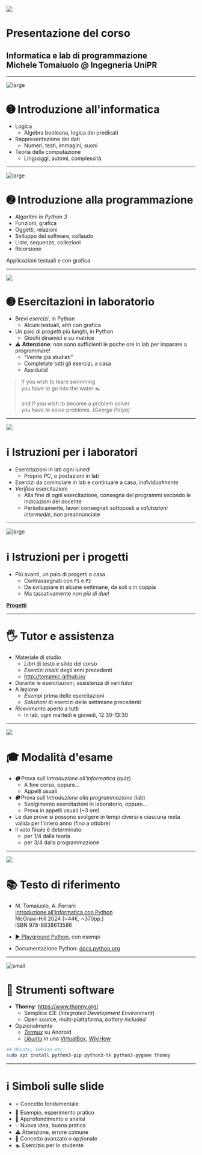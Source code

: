 
![](images/dev/theory-practice.png)
# Presentazione del corso
## Informatica e lab di programmazione<br> Michele Tomaiuolo @ Ingegneria UniPR

---

![large](images/sys/globe.jpg)
# ➊ Introduzione all'informatica

- Logica
    - Algebra booleana, logica dei predicati
- Rappresentazione dei dati
    - Numeri, testi, immagini, suoni
- Teoria della computazione
    - Linguaggi, automi, complessità

---

![large](images/misc/space-invaders-school.png)
# ➋ Introduzione alla programmazione

- Algoritmi in *Python 3*
- Funzioni, grafica
- Oggetti, relazioni
- Sviluppo del software, collaudo
- Liste, sequenze, collezioni
- Ricorsione

>

Applicazioni testuali e con grafica

---

![](images/dev/geek-girl.svg)
# ➌ Esercitazioni in laboratorio

- Brevi *esercizi*, in Python
    - Alcuni testuali, altri con grafica
- Un paio di *progetti* più lunghi, in Python
    - Giochi dinamici e su matrice
- ⚠️ **Attenzione**: non sono sufficienti le poche ore in lab per imparare a programmare!
    - “Venite già studiati”
    - Completate tutti gli esercizi, a casa
    - Assiduità!

> If you wish to learn swimming <br> you have to go into the water 🏊 <br> <br> and if you wish to become a problem solver <br> you have to solve problems. *(George Polya)*

---

![](images/dev/lab.jpg)
# ℹ️ Istruzioni per i laboratori

- Esercitazioni in lab ogni lunedì
    - Proprio PC, o postazioni in lab
- Esercizi da cominciare in lab e continuare a casa, *individualmente*
- *Verifica* esercitazioni
    - Alla fine di ogni esercitazione, consegna dei programmi secondo le indicazioni del docente
    - Periodicamente, lavori consegnati sottoposti a *valutazioni intermedie*, non preannunciate

---

![large](images/misc/videogames.png)
# ℹ️ Istruzioni per i progetti

- Più avanti, un paio di progetti a casa
    - Contrassegnati con `P1` e `P2`
    - Da sviluppare in alcune settimane, da soli o in coppia
    - Ma tassativamente *non più di due!*

[**Progetti**](progetti.html)

---

# 🖐️ Tutor e assistenza

- Materiale di studio
    - *Libri* di testo e slide del corso
    - *Esercizi risolti* degli anni precedenti
    - <http://tomamic.github.io/>
- Durante le esercitazioni, assistenza di vari *tutor*
- A lezione
    - *Esempi* prima delle esercitazioni
    - *Soluzioni* di esercizi delle settimane precedenti
- *Ricevimento* aperto a tutti
    - In lab, ogni martedì e giovedì, 12:30-13:30

---

![](images/misc/quiz.png)
# 🎓 Modalità d'esame

- *➊* Prova sull'*Introduzione all'informatica* (quiz)
    - A fine corso, oppure...
    - Appelli usuali
- *➋* Prova sull'*Introduzione alla programmazione* (lab)
    - Svolgimento esercitazioni in laboratorio, oppure…
    - Prova in appelli usuali (~3 ore)
- Le due prove si possono svolgere in tempi diversi e ciascuna resta valida per l'intero anno (fino a ottobre)
- Il voto finale è determinato:
    - per 1/4 dalla teoria
    - per 3/4 dalla programmazione

---

![](images/algo/fondinfo-book.jpg)
# 📚 Testo di riferimento

- M. Tomaiuolo, A. Ferrari: <br> [Introduzione all'informatica con Python](https://www.mheducation.it/9788838613586) <br> McGraw-Hill 2024 (~44€, ~370pp.) <br> ISBN 978-8838613586

- [▶️ Playground Python](https://fondinfo.github.io/play), con esempi

- Documentazione Python: [docs.python.org](https://docs.python.org/3/)

---

![small](images/dev/python-logo.svg)
# 💾 Strumenti software

- **Thonny**: <https://www.thonny.org/>
    - Semplice IDE (*Integrated Development Environment*)
    - Open source, multi-piattaforma, *battery included*
- Opzionalmente
    - [*Termux*](https://fondinfo.github.io/termux/) su Android
    - [*Ubuntu*](http://releases.ubuntu.com/24.04/) in una [VirtualBox](https://www.virtualbox.org/wiki/Downloads), [WikiHow](https://www.wikihow.com/Install-Ubuntu-on-VirtualBox)

``` sh
## Ubuntu, Debian etc.
sudo apt install python3-pip python3-tk python3-pygame thonny
```

---

# ℹ️ Simboli sulle slide

- ⭐️ Concetto fondamentale
- 🧪 Esempio, esperimento pratico
- 🔬 Approfondimento e analisi
- 💡️ Nuova idea, buona pratica
- ⚠️ Attenzione, errore comune
- 🥷 Concetto avanzato o opzionale
- 🏊️ Esercizio per lo studente
